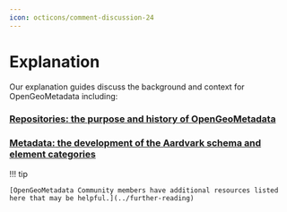 ```yaml
---
icon: octicons/comment-discussion-24
---
```


# Explanation

Our explanation guides discuss the background and context for OpenGeoMetadata including:

### [**Repositories:** the purpose and history of OpenGeoMetadata](../about-ogm-repositories)

### [**Metadata:** the development of the Aardvark schema and element categories](../about-ogm-aardvark)

!!! tip

	[OpenGeoMetadata Community members have additional resources listed here that may be helpful.](../further-reading)